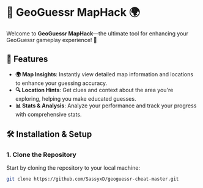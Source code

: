 # 🎉 **GeoGuessr MapHack** 🌍

Welcome to **GeoGuessr MapHack**—the ultimate tool for enhancing your GeoGuessr gameplay experience! 🚀
## 🚀 **Features**

- **🌍 Map Insights**: Instantly view detailed map information and locations to enhance your guessing accuracy.
- **🔍 Location Hints**: Get clues and context about the area you're exploring, helping you make educated guesses.
- **📊 Stats & Analysis**: Analyze your performance and track your progress with comprehensive stats.

## 🛠️ **Installation & Setup**

### 1. **Clone the Repository**

Start by cloning the repository to your local machine:

```bash
git clone https://github.com/SassyxD/geoguessr-cheat-master.git
